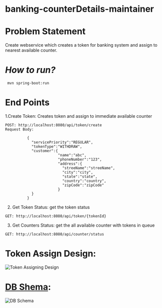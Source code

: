 # banking-counterDetails-maintainer

# Problem​ ​Statement

Create webservice which creates a token for banking system and assign to nearest available counter.


# *How to run?*
     mvn spring-boot:run
    
# End Points
1.Create Token: Creates token and assign to immediate available counter
````
POST: http://localhost:8080/api/token/create
Request Body: 

          {
            "servicePriority":"REGULAR",
            "tokenType":"WITHDRAW",
            "customer":{
                        "name":"abc",
                        "phoneNumber":"123",
                        "address":{
                          "streeName":"streeName",
                          "city":"city",
                          "state":"state",
                          "country":"country",
                          "zipCode":"zipCode"
                        }
            }
          }

````

2. Get Token Status: get the token status

````
GET: http://localhost:8080/api/token/{tokenId}
````

3. Get Counters Status: get the all available counter with tokens in queue

````
GET: http://localhost:8080/api/counter/status
````

# Token Assign Design:
![Token Assigning Design](https://github.com/sravanmedarapu/banking-counter-maintainer/blob/master/doc/BankCounter-Token.png)

# [DB Shema](https://github.com/sravanmedarapu/banking-counter-maintainer/blob/master/src/main/resources/schema.sql):
![DB Schema](https://github.com/sravanmedarapu/banking-counter-maintainer/blob/master/doc/bank-api-db-schmea.png)
    
    
    
